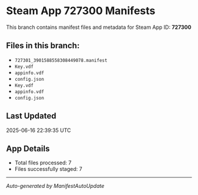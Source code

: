 # Steam App 727300 Manifests

This branch contains manifest files and metadata for Steam App ID: **727300**

## Files in this branch:
- `727301_3901588558308449078.manifest`
- `Key.vdf`
- `appinfo.vdf`
- `config.json`
- `Key.vdf`
- `appinfo.vdf`
- `config.json`

## Last Updated
2025-06-16 22:39:35 UTC

## App Details
- Total files processed: 7
- Files successfully staged: 7

---
*Auto-generated by ManifestAutoUpdate*
